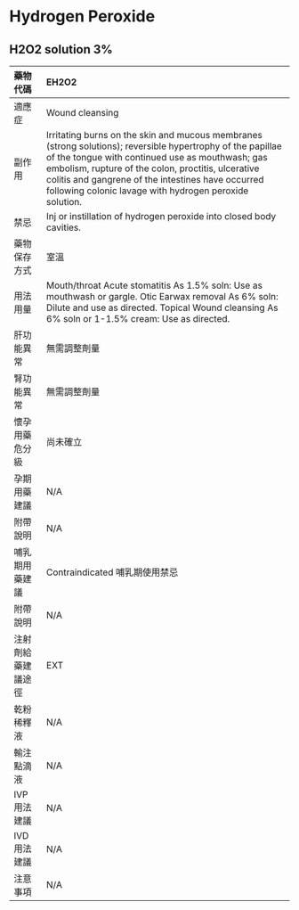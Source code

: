 # Hydrogen Peroxide

## H2O2 solution 3%

| 藥物代碼           | EH2O2                                                                                                                                                                                                                                                                                                                                |
|:-------------------|:-------------------------------------------------------------------------------------------------------------------------------------------------------------------------------------------------------------------------------------------------------------------------------------------------------------------------------------|
| 適應症             | Wound cleansing                                                                                                                                                                                                                                                                                                                      |
| 副作用             | Irritating burns on the skin and mucous membranes (strong solutions); reversible hypertrophy of the papillae of the tongue with continued use as mouthwash; gas embolism, rupture of the colon, proctitis, ulcerative colitis and gangrene of the intestines have occurred following colonic lavage with hydrogen peroxide solution. |
| 禁忌               | Inj or instillation of hydrogen peroxide into closed body cavities.                                                                                                                                                                                                                                                                  |
| 藥物保存方式       | 室溫                                                                                                                                                                                                                                                                                                                                 |
| 用法用量           | Mouth/throat Acute stomatitis As 1.5% soln: Use as mouthwash or gargle. Otic Earwax removal As 6% soln: Dilute and use as directed. Topical Wound cleansing As 6% soln or 1-1.5% cream: Use as directed.                                                                                                                             |
| 肝功能異常         | 無需調整劑量                                                                                                                                                                                                                                                                                                                         |
| 腎功能異常         | 無需調整劑量                                                                                                                                                                                                                                                                                                                         |
| 懷孕用藥危分級     | 尚未確立                                                                                                                                                                                                                                                                                                                             |
| 孕期用藥建議       | N/A                                                                                                                                                                                                                                                                                                                                  |
| 附帶說明           | N/A                                                                                                                                                                                                                                                                                                                                  |
| 哺乳期用藥建議     | Contraindicated 哺乳期使用禁忌                                                                                                                                                                                                                                                                                                       |
| 附帶說明           | N/A                                                                                                                                                                                                                                                                                                                                  |
| 注射劑給藥建議途徑 | EXT                                                                                                                                                                                                                                                                                                                                  |
| 乾粉稀釋液         | N/A                                                                                                                                                                                                                                                                                                                                  |
| 輸注點滴液         | N/A                                                                                                                                                                                                                                                                                                                                  |
| IVP 用法建議       | N/A                                                                                                                                                                                                                                                                                                                                  |
| IVD 用法建議       | N/A                                                                                                                                                                                                                                                                                                                                  |
| 注意事項           | N/A                                                                                                                                                                                                                                                                                                                                  |

